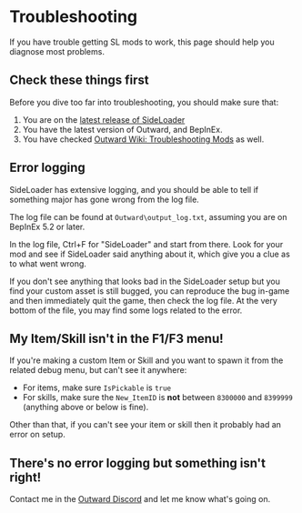 # Troubleshooting

If you have trouble getting SL mods to work, this page should help you diagnose most problems.

## Check these things first

Before you dive too far into troubleshooting, you should make sure that:
1. You are on the [latest release of SideLoader](https://github.com/sinai-dev/Outward-SideLoader/releases)
2. You have the latest version of Outward, and BepInEx.
3. You have checked [Outward Wiki: Troubleshooting Mods](https://outward.gamepedia.com/Installing_Mods#Troubleshooting) as well.

## Error logging

SideLoader has extensive logging, and you should be able to tell if something major has gone wrong from the log file.

The log file can be found at `Outward\output_log.txt`, assuming you are on BepInEx 5.2 or later.

In the log file, Ctrl+F for "SideLoader" and start from there. Look for your mod and see if SideLoader said anything about it, which give you a clue as to what went wrong.

If you don't see anything that looks bad in the SideLoader setup but you find your custom asset is still bugged, you can reproduce the bug in-game and then immediately quit the game, then check the log file. At the very bottom of the file, you may find some logs related to the error.

## My Item/Skill isn't in the F1/F3 menu!

If you're making a custom Item or Skill and you want to spawn it from the related debug menu, but can't see it anywhere:

* For items, make sure `IsPickable` is `true`
* For skills, make sure the `New_ItemID` is <b>not</b> between `8300000` and `8399999` (anything above or below is fine).

Other than that, if you can't see your item or skill then it probably had an error on setup.

## There's no error logging but something isn't right!

Contact me in the [Outward Discord](https://discord.gg/outward) and let me know what's going on.